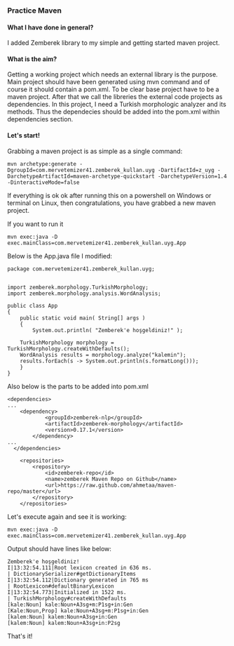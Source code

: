 ### Practice Maven

#### What I have done in general?
I added Zemberek library to my simple and getting started maven project.

#### What is the aim?
Getting a working project which needs an external library is the purpose. Main project should have been generated using mvn command and of course it should contain a pom.xml.
To be clear base project have to be a maven project. After that we call the libreries the external code projects as dependencies. In this project, I need a Turkish morphologic analyzer and its methods. Thus the dependecies should be added into the pom.xml within dependencies section.


#### Let's start!

Grabbing a maven project is as simple as a single command:

```
mvn archetype:generate -DgroupId=com.mervetemizer41.zemberek_kullan.uyg -DartifactId=z_uyg -DarchetypeArtifactId=maven-archetype-quickstart -DarchetypeVersion=1.4 -DinteractiveMode=false
```

If everything is ok ok after running this on a powershell on Windows or terminal on Linux, then congratulations, you have grabbed a new maven project.

If you want to run it

```
mvn exec:java -D exec.mainClass=com.mervetemizer41.zemberek_kullan.uyg.App
```

Below is the App.java file I modified:

```
package com.mervetemizer41.zemberek_kullan.uyg;


import zemberek.morphology.TurkishMorphology;
import zemberek.morphology.analysis.WordAnalysis;

public class App 
{
    public static void main( String[] args )
    {
        System.out.println( "Zemberek'e hoşgeldiniz!" );

	TurkishMorphology morphology = TurkishMorphology.createWithDefaults();
	WordAnalysis results = morphology.analyze("kalemin");
	results.forEach(s -> System.out.println(s.formatLong()));
    }
}
```
Also below is the parts to be added into pom.xml

```
<dependencies>
...
	<dependency>
            <groupId>zemberek-nlp</groupId>
            <artifactId>zemberek-morphology</artifactId>
            <version>0.17.1</version>
        </dependency>
...
  </dependencies>

    <repositories>
        <repository>
            <id>zemberek-repo</id>
            <name>zemberek Maven Repo on Github</name>
            <url>https://raw.github.com/ahmetaa/maven-repo/master</url>
        </repository>
    </repositories>

```
Let's execute again and see it is working:

```
mvn exec:java -D exec.mainClass=com.mervetemizer41.zemberek_kullan.uyg.App
```
Output should have lines like below:

```
Zemberek'e hoşgeldiniz!
I|13:32:54.111|Root lexicon created in 636 ms.                                                                     | DictionarySerializer#getDictionaryItems
I|13:32:54.112|Dictionary generated in 765 ms                                                                      | RootLexicon#defaultBinaryLexicon
I|13:32:54.773|Initialized in 1522 ms.                                                                             | TurkishMorphology#createWithDefaults
[kale:Noun] kale:Noun+A3sg+m:P1sg+in:Gen
[Kale:Noun,Prop] kale:Noun+A3sg+m:P1sg+in:Gen
[kalem:Noun] kalem:Noun+A3sg+in:Gen
[kalem:Noun] kalem:Noun+A3sg+in:P2sg

```
That's it!
